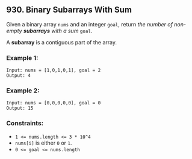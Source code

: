 ## 930. Binary Subarrays With Sum
Given a binary array ```nums``` and an integer ```goal```, return *the number of non-empty **subarrays** with a sum* ```goal```.

A **subarray** is a contiguous part of the array.

### Example 1:
```
Input: nums = [1,0,1,0,1], goal = 2
Output: 4
```
### Example 2:
```
Input: nums = [0,0,0,0,0], goal = 0
Output: 15
```

### Constraints:

* ```1 <= nums.length <= 3 * 10^4```
* ```nums[i]``` is either ```0``` or ```1```.
* ```0 <= goal <= nums.length```
